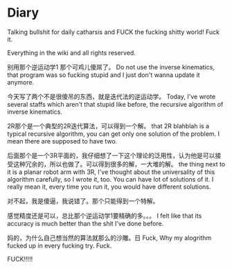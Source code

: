 # Diary
Talking bullshit for daily catharsis and FUCK the fucking shitty world! Fuck it.

Everything in the wiki and all rights reserved.

别用那个逆运动学1 那个可鸡儿傻屌了。
Do not use the inverse kinematics, that program was so fucking stupid and I just don't wanna update it anymore.

今天写了两个不是很傻吊的东西，就是迭代法的逆运动学。
Today, I've wrote several staffs which aren't that stupid like before, the recursive algorithm of inverse kinematics.

2R那个是一个典型的2R迭代算法，可以得到一个解。
that 2R blahblah is a typical recursive algorithm, you can get only one solution of the problem. I mean there are supposed to have two. 

后面那个是一个3R平面的，我仔细想了一下这个理论的泛用性，认为他是可以接受这种冗余的，所以也做了。可以得到很多的解，一大堆的解。
the thing next to it is a planar robot arm with 3R, I've thought about the universality of this algorithm carefully, so I wrote it, too. You can have lot of solutions of it. I really mean it, every time you run it, you would have different solutions.

对不起，我是傻逼，我说错了。那个只能得到一个特解。

感觉精度还是可以，总比那个逆运动学1要精确的多。。。
I felt like that its accuracy is much better than the shit I've done before.

妈的，为什么自己想当然的算法就那么的沙雕。日
Fuck, Why my alogrithm fucked up in every fucking try. Fuck.

FUCK!!!!!
